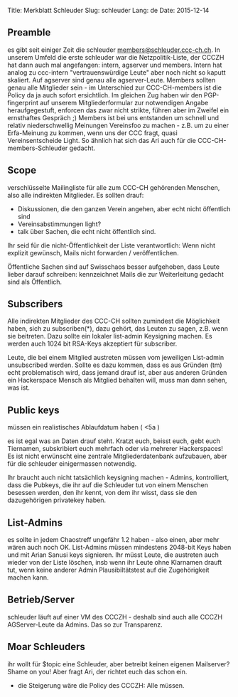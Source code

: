 Title: Merkblatt Schleuder
Slug: schleuder
Lang: de
Date: 2015-12-14

## Preamble
es gibt seit einiger Zeit die schleuder members@schleuder.ccc-ch.ch. In unserem Umfeld die erste schleuder war die Netzpolitik-Liste, der CCCZH hat dann auch mal angefangen: intern, agserver und members. Intern hat analog zu ccc-intern "vertrauenswürdige Leute" aber noch nicht so kaputt skaliert. Auf agserver sind genau alle agserver-Leute. Members sollten genau alle Mitglieder sein - im Unterschied zur CCC-CH-members ist die Policy da ja auch sofort ersichtlich. Im gleichen Zug haben wir den PGP-fingerprint auf unserem Mitgliederformular zur notwendigen Angabe heraufgegestuft, enforcen das zwar nicht strikte, führen aber im Zweifel ein ernsthaftes Gespräch ;) Members ist bei uns entstanden um schnell und relativ niederschwellig Meinungen Vereinsfoo zu machen - z.B. um zu einer Erfa-Meinung zu kommen, wenn uns der CCC fragt, quasi Vereinsentscheide Light. So ähnlich hat sich das Ari auch für die CCC-CH-members-Schleuder gedacht.

## Scope
verschlüsselte Mailingliste für alle zum CCC-CH gehörenden Menschen, also alle indirekten Mitglieder. Es sollten drauf: 

  * Diskussionen, die den ganzen Verein angehen, aber echt nicht öffentlich sind
  * Vereinsabstimmungen light?
  * talk über Sachen, die echt nicht öffentlich sind.

Ihr seid für die nicht-Öffentlichkeit der Liste verantwortlich: Wenn nicht explizit gewünsch, Mails nicht forwarden / veröffentlichen.

Öffentliche Sachen sind auf Swisschaos besser aufgehoben, dass Leute lieber darauf schreiben: kennzeichnet Mails die zur Weiterleitung gedacht sind als Öffentlich.

## Subscribers
Alle indirekten Mitglieder des CCC-CH sollten zumindest die Möglichkeit haben, sich zu subscriben(*), dazu gehört, das Leuten zu sagen, z.B. wenn sie beitreten. Dazu sollte ein lokaler list-admin Keysigning machen. Es werden auch 1024 bit RSA-Keys akzeptiert für subscriber.

Leute, die bei einem Mitglied austreten müssen vom jeweiligen List-admin unsubscribed werden.  Sollte es dazu kommen, dass es aus Gründen (tm) echt problematisch wird, dass jemand drauf ist, aber aus anderen Gründen ein Hackerspace Mensch als Mitglied behalten will, muss man dann sehen, was ist.

## Public keys
müssen ein realistisches Ablaufdatum haben ( <5a )

es ist egal was an Daten drauf steht. Kratzt euch, beisst euch, gebt euch Tiernamen, subskribiert euch mehrfach oder via mehrerer Hackerspaces! Es ist nicht erwünscht eine zentrale Mitgliederdatenbank aufzubauen, aber für die schleuder einigermassen notwendig.

Ihr braucht auch nicht tatsächlich keysigning machen - Admins, kontrolliert, dass die Pubkeys, die ihr auf die Schleuder tut von einem Menschen besessen werden, den ihr kennt, von dem ihr wisst, dass sie den dazugehörigen privatekey haben.

## List-Admins
es sollte in jedem Chaostreff ungefähr 1.2 haben - also einen, aber mehr wären auch noch OK. List-Admins müssen mindestens 2048-bit Keys haben und mit Arian Sanusi keys signieren. Ihr müsst Leute, die austreten auch wieder von der Liste löschen, insb wenn ihr Leute ohne Klarnamen drauft tut, wenn keine anderer Admin Plausibiltätstest auf die Zugehörigkeit machen kann.

## Betrieb/Server
schleuder läuft auf einer VM des CCCZH - deshalb sind auch alle CCCZH AGServer-Leute da Admins. Das so zur Transparenz.

## Moar Schleuders
ihr wollt für $topic eine Schleuder, aber betreibt keinen eigenen Mailserver? Shame on you! Aber fragt Ari, der richtet euch das schon ein.

* die Steigerung wäre die Policy des CCCZH: Alle müssen.
